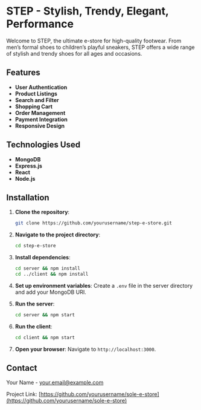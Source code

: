 # STEP - Stylish, Trendy, Elegant, Performance

Welcome to STEP, the ultimate e-store for high-quality footwear. From men’s formal shoes to children’s playful sneakers, STEP offers a wide range of stylish and trendy shoes for all ages and occasions.

## Features

- **User Authentication**
- **Product Listings**
- **Search and Filter**
- **Shopping Cart**
- **Order Management**
- **Payment Integration**
- **Responsive Design**

## Technologies Used

- **MongoDB**
- **Express.js**
- **React**
- **Node.js**

## Installation

1. **Clone the repository**:
    ```sh
    git clone https://github.com/yourusername/step-e-store.git
    ```
2. **Navigate to the project directory**:
    ```sh
    cd step-e-store
    ```
3. **Install dependencies**:
    ```sh
    cd server && npm install
    cd ../client && npm install
    ```
4. **Set up environment variables**: Create a `.env` file in the server directory and add your MongoDB URI.

5. **Run the server**:
    ```sh
    cd server && npm start
    ```

6. **Run the client**:
    ```sh
    cd client && npm start
    ```

7. **Open your browser**: Navigate to `http://localhost:3000`.




## Contact

Your Name - [your.email@example.com](mailto:your.email@example.com)

Project Link: [https://github.com/yourusername/sole-e-store](https://github.com/yourusername/sole-e-store)
